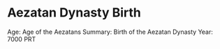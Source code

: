 # Aezatan Dynasty Birth

Age: Age of the Aezatans
Summary: Birth of the Aezatan Dynasty
Year: 7000 PRT